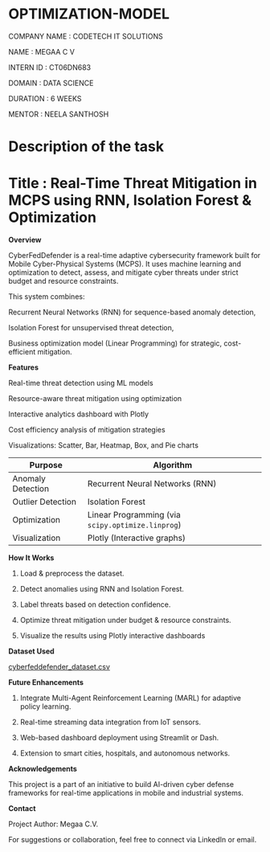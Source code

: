 # OPTIMIZATION-MODEL

COMPANY NAME : CODETECH IT SOLUTIONS

NAME : MEGAA C V

INTERN ID : CT06DN683

DOMAIN : DATA SCIENCE

DURATION : 6 WEEKS

MENTOR : NEELA SANTHOSH

# Description of the task


# Title : Real-Time Threat Mitigation in MCPS using RNN, Isolation Forest & Optimization

**Overview**


CyberFedDefender is a real-time adaptive cybersecurity framework built for Mobile Cyber-Physical Systems (MCPS). It uses machine learning and optimization to detect, assess, and mitigate cyber threats under strict budget and resource constraints.

This system combines:

  Recurrent Neural Networks (RNN) for sequence-based anomaly detection,

  Isolation Forest for unsupervised threat detection,

  Business optimization model (Linear Programming) for strategic, cost-efficient mitigation.


  **Features**

  
 Real-time threat detection using ML models

 Resource-aware threat mitigation using optimization

 Interactive analytics dashboard with Plotly

 Cost efficiency analysis of mitigation strategies

 Visualizations: Scatter, Bar, Heatmap, Box, and Pie charts
 

  | Purpose           | Algorithm                                         |
| ----------------- | ------------------------------------------------- |
| Anomaly Detection | Recurrent Neural Networks (RNN)                   |
| Outlier Detection | Isolation Forest                                  |
| Optimization      | Linear Programming (via `scipy.optimize.linprog`) |
| Visualization     | Plotly (Interactive graphs)                       |

 **How It Works**
 
1. Load & preprocess the dataset.

2. Detect anomalies using RNN and Isolation Forest.

3. Label threats based on detection confidence.

4. Optimize threat mitigation under budget & resource constraints.

5. Visualize the results using Plotly interactive dashboards

**Dataset Used**

[cyberfeddefender_dataset.csv](https://github.com/user-attachments/files/20753447/cyberfeddefender_dataset.csv)

**Future Enhancements**


1. Integrate Multi-Agent Reinforcement Learning (MARL) for adaptive policy learning.

2. Real-time streaming data integration from IoT sensors.

3. Web-based dashboard deployment using Streamlit or Dash.

4. Extension to smart cities, hospitals, and autonomous networks.



**Acknowledgements**

This project is a part of an initiative to build AI-driven cyber defense frameworks for real-time applications in mobile and industrial systems.

**Contact**

Project Author: Megaa C.V.


For suggestions or collaboration, feel free to connect via LinkedIn or email.



